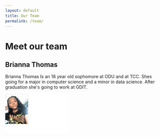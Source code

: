 ```yaml
---
layout: default
title: Our Team
permalink: /team/
---
```


# Meet our team

## Brianna Thomas

Brianna Thomas Is an 18 year old sophomore at ODU and at TCC. Shes going for a major in computer science and a minor in data science.​ After graduation she's going to work at GDIT.

<img src="/assets/images/Brianna_Bio.jpg" alt="Brianna Thomas" style="width:200px; float:left; margin-right:20px; margin-bottom:20px;" />